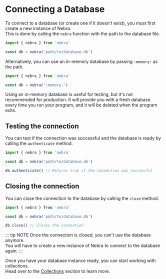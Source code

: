 
# Connecting a Database

To connect to a database (or create one if it doesn't exist), you must first create a new instance of Nebra.\
This is done by calling the `nebra` function with the path to the database file.

```ts
import { nebra } from 'nebra'

const db = nebra('path/to/database.db')
```

Alternatively, you can use an in-memory database by passing `:memory:` as the path.

```ts
import { nebra } from 'nebra'

const db = nebra(':memory:')
```
Using an in-memory database is useful for testing, but it's not recommended for production.
It will provide you with a fresh database every time you run your program, and it will be deleted when the program exits.

## Testing the connection

You can test if the connection was successful and the database is ready by calling the `authenticate` method.

```ts
import { nebra } from 'nebra'

const db = nebra('path/to/database.db')

db.authenticate() // Returns true if the connection was successful
```

## Closing the connection

You can close the connection to the database by calling the `close` method.

```ts
import { nebra } from 'nebra'

const db = nebra('path/to/database.db')

db.close() // Closes the connection
```

::: tip NOTE
Once the connection is closed, you can't use the database anymore. \
You will have to create a new instance of Nebra to connect to the database again.
:::

Once you have your database instance ready, you can start working with collections. \
Head over to the [Collections](/guide/working-with-collections) section to learn more.
